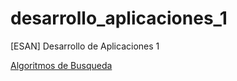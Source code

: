 # desarrollo_aplicaciones_1
[ESAN] Desarrollo de Aplicaciones 1

[Algoritmos de Busqueda](https://visualgo.net/es/sorting)
